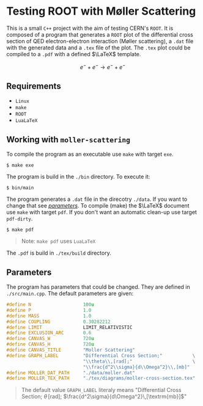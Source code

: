 # Testing ROOT with Møller Scattering

This is a small `C++` project with the aim of testing CERN's `ROOT`. It is composed of a program that generates a `ROOT` plot of the differential cross section of QED electron-electron interaction (Møller scattering), a `.dat` file with the generated data and a `.tex` file of the plot. The `.tex` plot could be compiled to a `.pdf` with a defined $\LaTeX$ template.

$$ e^- + e^- \rightarrow e^- + e^- $$

## Requirements

* `Linux`
* `make`
* `ROOT`
* `LuaLaTeX`

## Working with `moller-scattering`

To compile the program as an executable use `make` with target `exe`.

```console
$ make exe
```

The program is build in the `./bin` directory. To execute it:

```console
$ bin/main
```

The program generates a `.dat` file in the direcotry `./data`. If you want to change that see [*parameters*](##parameters). To compile (make) the $\LaTeX$ document use `make` with target `pdf`. If you don't want an automatic clean-up use target `pdf-dirty`.

```console
$ make pdf
```

> Note: `make pdf` uses `LuaLaTeX`

The `.pdf` is build in `./tex/build` directory.

## Parameters

The program has parameters that could be changed. They are defined in `./src/main.cpp`. The default parameters are given:

```cpp
#define N                   100u                                            // number of samples
#define P                   1.0                                             // electron CM momentum
#define MASS                1.0                                             // electron invariant mass
#define COUPLING            0.30282212                                      // coupling constant
#define LIMIT               LIMIT_RELATIVISTIC                              // limit of calculation
#define EXCLUSION_ARC       0.6                                             // arc of exclusion
#define CANVAS_W            720u                                            // width of canvas
#define CANVAS_H            720u                                            // height of canvas
#define CANVAS_TITLE        "Moller Scattering"                             // title of canvas
#define GRAPH_LABEL         "Differential Cross Section;"           \
                            "\\theta\\,[rad];"                      \
                            "\\frac{d^2\\sigma}{d\\Omega^2}\\,[mb]"         // graph title \ x label \ y label
#define MOLLER_DAT_PATH     "./data/moller.dat"                             // path to `.dat` file
#define MOLLER_TEX_PATH     "./tex/diagrams/moller-cross-section.tex"       // path to `.tex` file
```

> The default value `GRAPH_LABEL` literaly means "Differential Cross Section; $\theta\,[\textrm{rad}]$; $\frac{d^2\sigma}{d\Omega^2}\,[\textrm{mb}]$"

